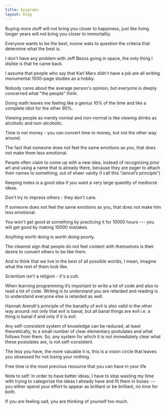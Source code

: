 ```yaml
---
title: Epigrams
layout: blog
---
```


Buying more stuff will not bring you closer to happiness, just like living longer years will not bring you closer to immortality.

Everyone wants to be the best, noone wats to question the criteria that determine what the best is.

I don't have any problem with Jeff Bezos going in space, the only thing I dislike is that he came back.

I assume that people who say that Karl Marx didn't have a job are all writing monumental 1000-page studies as a hobby.

Nobody cares about the average person's opinion, but everyone is deeply concerned what "the people" think.

Doing math leaves me feeling like a genius 10% of the time and like a complete idiot for the other 90%.

Viewing people as merely normal and non-normal is like viewing drinks as alcoholic and non-alcoholic.

Time is not money - you can convert time to money, but not the other way around.

The fact that someone does not feel the same emotions as you, that does not make them less emotional.

People often claim to come up with a new idea, instead of recognizing prior art and using a name that is already there, because they are eager to attach their names to something, out of sheer vanity (I call this “Jencel’s principle”)

Keeping notes is a good idea if you want a very large quantity of mediocre ideas.

Don't try to impress others - they don't care.

If someone does not feel the same emotions as you, that does not make him less emotional.

You won't get good at something by practicing it for 10000 hours --- you will get good by making 10000 mistakes.

Anything worth doing is worth doing poorly.

The clearest sign that people do not feel content with themselves is their desire to convert others to be like them.

And to think that we live in the best of all possible worlds, I mean, imagine what the rest of them look like.

Scientism isn't a religion - it's a cult.

When learning programming it’s important to write a lot of code and also to read a lot of code. Writing is to understand you are retarded and reading is to understand everyone else is retarded as well.

Hannah Arendt's principle of the banality of evil is also valid in the other way around: not only that evil is banal, but all banal things are evil i.e. a thing is banal if and only if it is evil.

Any self-consistent system of knowledge can be reduced, at least theoretically, to a small number of clear elementary postulates and what follows from them. So, any system for which it is not immediately clear what these postulates are, is not self-consistent.

The less you have, the more valuable it is, this is a vision circle that leaves you obsessed for not losing your nothing.

Free time is the most precious resource that you can have in your life

Note to self: In order to have better ideas, I have to stop wasting my time with trying to categorize the ideas I already have and fit them in boxes --- you either spend your effort to appear as brilliant or be brilliant, no time for both. 

If you are feeling sad, you are thinking of yourself too much.
